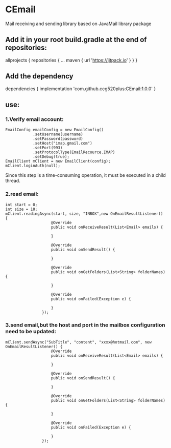 # CEmail
Mail receiving and sending library based on JavaMail library package

## Add it in your root build.gradle at the end of repositories:

allprojects {
		repositories {
			...
			maven { url 'https://jitpack.io' }
		}
	}
    
## Add the dependency

dependencies {
	        implementation 'com.github.ccg520plus:CEmail:1.0.0'
	}    
    
## use:
### 1.Verify email account:

``` 
EmailConfig emailConfig = new EmailConfig()
            .setUsername(username)
            .setPassword(password)
            .setHost("imap.gmail.com")
            .setPort(993)
            .setProtocolType(EmailRecource.IMAP)
            .setDebug(true);
EmailClient mClient = new EmailClient(config);
mClient.loginAuth(null);
```

Since this step is a time-consuming operation, it must be executed in a child thread.

### 2.read email:
```
int start = 0;
int size = 10;
mClient.readingAsync(start, size, "INBOX",new OnEmailResultListener() {
                    @Override
                    public void onReceiveResult(List<Email> emails) {
                        
                    }

                    @Override
                    public void onSendResult() {

                    }

                    @Override
                    public void onGetFolders(List<String> folderNames) {

                    }

                    @Override
                    public void onFailed(Exception e) {

                    }
                });
```

### 3.send email,but the host and port in the mailbox configuration need to be updated:

```
mClient.sendAsync("SubTitle", "content", "xxxx@hotmail.com", new OnEmailResultListener() {
                    @Override
                    public void onReceiveResult(List<Email> emails) {
                        
                    }

                    @Override
                    public void onSendResult() {

                    }

                    @Override
                    public void onGetFolders(List<String> folderNames) {

                    }

                    @Override
                    public void onFailed(Exception e) {

                    }
                });
```




    
